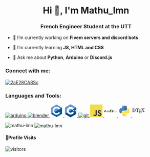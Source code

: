 <h1 align="center">Hi 👋, I'm Mathu_lmn</h1>
<h3 align="center">French Engineer Student at the UTT</h3>

- 🔭 I’m currently working on **Fivem servers and discord bots**

- 🌱 I’m currently learning **JS, HTML and CSS**

- 💬 Ask me about **Python**, **Arduino** or **Discord.js**

<h3 align="left">Connect with me:</h3>
<p align="left">
<a href="https://discord.gg/2aE28CA8Sc"target="blank"><img align="center" src="https://raw.githubusercontent.com/rahuldkjain/github-profile-readme-generator/master/src/images/icons/Social/discord.svg" alt="2aE28CA8Sc" height="30" width="40" /></a>
</p>

<h3 align="left">Languages and Tools:</h3>
<p align="left"> <a href="https://www.arduino.cc/" target="_blank" rel="noreferrer"> <img src="https://cdn.worldvectorlogo.com/logos/arduino-1.svg" alt="arduino" width="40" height="40"/> </a> <a href="https://www.blender.org/" target="_blank" rel="noreferrer"> <img src="https://download.blender.org/branding/community/blender_community_badge_white.svg" alt="blender" width="40" height="40"/> </a> <a href="https://www.cprogramming.com/" target="_blank" rel="noreferrer"> <img src="https://raw.githubusercontent.com/devicons/devicon/master/icons/c/c-original.svg" alt="c" width="40" height="40"/> </a> <a href="https://www.w3schools.com/cpp/" target="_blank" rel="noreferrer"> <img src="https://raw.githubusercontent.com/devicons/devicon/master/icons/cplusplus/cplusplus-original.svg" alt="cplusplus" width="40" height="40"/> </a> <a href="https://git-scm.com/" target="_blank" rel="noreferrer"> <img src="https://www.vectorlogo.zone/logos/git-scm/git-scm-icon.svg" alt="git" width="40" height="40"/> </a> <a href="https://developer.mozilla.org/en-US/docs/Web/JavaScript" target="_blank" rel="noreferrer"> <img src="https://raw.githubusercontent.com/devicons/devicon/master/icons/javascript/javascript-original.svg" alt="javascript" width="40" height="40"/> </a> <a href="https://nodejs.org" target="_blank" rel="noreferrer"> <img src="https://raw.githubusercontent.com/devicons/devicon/master/icons/nodejs/nodejs-original-wordmark.svg" alt="nodejs" width="40" height="40"/> </a> <a href="https://www.python.org" target="_blank" rel="noreferrer"> <img src="https://raw.githubusercontent.com/devicons/devicon/master/icons/python/python-original.svg" alt="python" width="40" height="40"/> </a> <a href="undefined" target="_blank"> <img src="https://raw.githubusercontent.com/devicons/devicon/master/icons/latex/latex-original.svg" alt="latex" width="40" height="40"/> </a> </p></p>

<p><img align="left" src="https://github-readme-stats.vercel.app/api/top-langs?username=mathu-lmn&show_icons=true&theme=tokyonight&locale=en&layout=compact" alt="mathu-lmn" /></p>  

<p>&nbsp;<img align="center" src="https://github-readme-stats.vercel.app/api?username=mathu-lmn&show_icons=true&theme=tokyonight&locale=en" alt="mathu-lmn" /></p>


#### 👀Profile Visits 

![visitors](https://visitor-badge.glitch.me/badge?page_id=Mathu-lmn.README)
